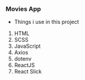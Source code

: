 ### Movies App

- Things i use in this project

1. HTML
2. SCSS
3. JavaScript
4. Axios
5. dotenv
6. ReactJS
7. React Slick
